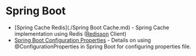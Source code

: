# Spring Boot

* [Spring Cache Redis](./Spring Boot Cache.md) - Spring Cache implementation using Redis ([Redisson](https://github.com/redisson/redisson) Client)
* [Spring Boot Configuration Properties](./spring-boot-configuration-properties.md) - Details on using @ConfigurationProperties in Spring Boot for configuring properties file.
   
  

